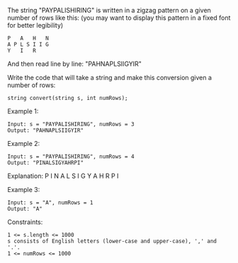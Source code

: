 The string "PAYPALISHIRING" is written in a zigzag pattern on a given number of rows like this: (you may want to display this pattern in a fixed font for better legibility)

    P   A   H   N
    A P L S I I G
    Y   I   R

And then read line by line: "PAHNAPLSIIGYIR"

Write the code that will take a string and make this conversion given a number of rows:

    string convert(string s, int numRows);
 

Example 1:

    Input: s = "PAYPALISHIRING", numRows = 3
    Output: "PAHNAPLSIIGYIR"

Example 2:

    Input: s = "PAYPALISHIRING", numRows = 4
    Output: "PINALSIGYAHRPI"
Explanation:
    P     I    N
    A   L S  I G
    Y A   H R
    P     I

Example 3:

    Input: s = "A", numRows = 1
    Output: "A"
 

Constraints:

    1 <= s.length <= 1000
    s consists of English letters (lower-case and upper-case), ',' and '.'.
    1 <= numRows <= 1000